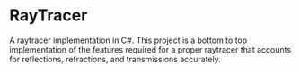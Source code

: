 # RayTracer
A raytracer implementation in C#. This project is a bottom to top implementation of the features required for a proper raytracer that accounts for reflections, refractions, and transmissions accurately.
